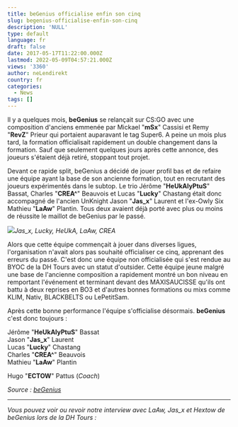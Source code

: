 ```yaml
---
title: beGenius officialise enfin son cinq
slug: begenius-officialise-enfin-son-cinq
description: 'NULL'
type: default
language: fr
draft: false
date: 2017-05-17T11:22:00.000Z
lastmod: 2022-05-09T04:57:21.000Z
views: '3360'
author: neLendirekt
country: fr
categories:
  - News
tags: []
---
```

Il y a quelques mois, **beGenius** se relançait sur CS:GO avec une composition d'anciens emmenée par Mickael "**mSx**" Cassisi et Remy "**RevZ**" Prieur qui portaient auparavant le tag Super6\. A peine un mois plus tard, la formation officialisait rapidement un double changement dans la formation. Sauf que seulement quelques jours après cette annonce, des joueurs s'étaient déjà retiré, stoppant tout projet.

Devant ce rapide split, beGenius a décidé de jouer profil bas et de refaire une équipe ayant la base de son ancienne formation, tout en recrutant des joueurs expérimentés dans le subtop. Le trio Jérôme "**HeUkAlyPtuS**" Bassat, Charles "**CREA^**" Beauvois et Lucas "**Lucky**" Chastang était donc accompagné de l'ancien UnKnight Jason "**Jas\_x**" Laurent et l'ex-Owly Six Mathieu "**LaAw**" Plantin. Tous deux avaient déjà porté avec plus ou moins de réussite le maillot de beGenius par le passé.  
  
![](/storage/images/591c2ceee5c1c_csgo-sitepng.png)_Jas\_x, Lucky, HeUkA, LaAw, CREA_

Alors que cette équipe commençait à jouer dans diverses ligues, l'organisation n'avait alors pas souhaité officialiser ce cinq, apprenant des erreurs du passé. C'est donc une équipe non officialisée qui s'est rendue au BYOC de la DH Tours avec un statut d'outsider. Cette équipe jeune malgré une base de l'ancienne composition a rapidement montré un bon niveau en remportant l'événement et terminant devant des MAXISAUCISSE qu'ils ont battu à deux reprises en BO3 et d'autres bonnes formations ou mixs comme KLIM, Nativ, BLACKBELTS ou LePetitSam.

Après cette bonne performance l'équipe s'officialise désormais. **beGenius** c'est donc toujours : 

Jérôme "**HeUkAlyPtuS**" Bassat  
Jason "**Jas\_x**" Laurent  
Lucas "**Lucky**" Chastang  
Charles "**CREA^**" Beauvois  
Mathieu "**LaAw**" Plantin  
  
Hugo "**ECTOW**" Pattus (_Coach_)

_Source : [beGenius](http://fr.begenius-esc.com/counter-strike-team/begenius-esc-de-retour-sur-csgo/)_

---

_Vous pouvez voir ou revoir notre interview avec LaAw, Jas\_x et Hextow de beGenius lors de la DH Tours :_
